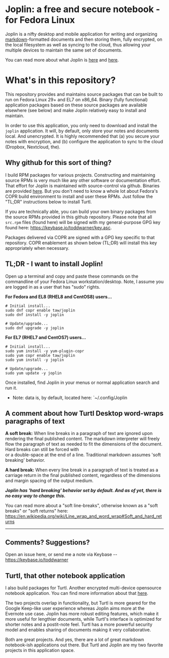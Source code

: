 # Joplin: a free and secure notebook - for Fedora Linux

Joplin is a nifty desktop and mobile application for writing and organizing
[markdown](https://en.wikipedia.org/wiki/Markdown)-formatted documents and then
storing them, fully encrypted, on the local filesystem as well as syncing to
the cloud, thus allowing your multiple devices to maintain the same set of
documents.

You can read more about what Joplin is [here](https://joplin.cozic.net) and
[here](https://github.com/laurent22/joplin).

# What's in this repository?

This repository provides and maintains source packages that can be built to run
on Fedora Linux 29+ and EL7 on x86_64. Binary (fully functional) application
packages based on these source packages are available elsewhere (see below) and
make Joplin relatively easy to install and maintain.

In order to use this application, you only need to download and install the
`joplin` application. It will, by default, only store your notes and documents
local. And unencrypted. It is highly recommended that (a) you secure your notes
with encryption, and (b) configure the application to sync to the cloud
(Dropbox, Nextcloud, the).

## Why github for this sort of thing?

I build RPM packages for various projects. Constructing and maintaining source
RPMs is very much like any other software or documentation effort. That effort
for Joplin is maintained with source-control via github. Binaries are provided
[here](https://copr.fedorainfracloud.org/coprs/taw/joplin/). But you don't need
to know a whole lot about Fedora's COPR build environment to install and user
these RPMs. Just follow the "TL;DR" instructions below to install Turtl.

If you are technically able, you can build your own binary packages from the
source RPMs provided in this github repository. Please note that all `src.rpm`
files (found here) will be signed with my general-purpose GPG key found here:
<https://keybase.io/toddwarner/key.asc>.

Packages delivered via COPR are signed with a GPG key specific to that
repository. COPR enablement as shown below (TL;DR) will install this key
appropriately when necessary.

## TL;DR - I want to install Joplin!

Open up a terminal and copy and paste these commands on the commandline of your
Fedora Linux workstation/desktop. Note, I assume you are logged in as a user
that has "sudo" rights.

**For Fedora and EL8 (RHEL8 and CentOS8) users...**
```
# Initial install...
sudo dnf copr enable taw/joplin
sudo dnf install -y joplin
```
```
# Update/upgrade...
sudo dnf upgrade -y joplin
```

**For EL7 (RHEL7 and CentOS7) users...**

```
# Initial install...
sudo yum install -y yum-plugin-copr
sudo yum copr enable taw/joplin
sudo yum install -y joplin
```
```
# Update/upgrade...
sudo yum update -y joplin
```

Once installed, find Joplin in your menus or normal application search and run
it.

* Note: data is, by default, located here: `~/.config/Joplin

## A comment about how Turtl Desktop word-wraps paragraphs of text

**A soft break:** When line breaks in a paragraph of text are ignored upon
rendering the final published content. The markdown interpreter will freely flow the
paragraph of text as needed to fit the dimensions of the document. Hard breaks
can still be forced with <br/> or a double-space at the end of a line.
Traditional markdown assumes 'soft breaking' behavior.

**A hard break:** When every line break in a paragraph of text is treated as a
carriage return in the final published content, regardless of the dimensions
and margin spacing of the output medium.

***Joplin has 'hard breaking' behavior set by default. And as of yet, there is
no easy way to change this.***

You can read more about a "soft line-breaks", otherwise known as a "soft
breaks" or "soft returns" here:
<https://en.wikipedia.org/wiki/Line_wrap_and_word_wrap#Soft_and_hard_returns>

---

## Comments? Suggestions?
Open an issue here, or send me a note via Keybase -- https://keybase.io/toddwarner

## Turtl, that other notebook application

I also build packages for Turtl. Another encrypted multi-device opensource
notebook application. You can find more information about that
[here](https://github.com/taw00/turtl-rpm).

The two projects overlap in functionality, but Turtl is more geared for the
Google Keep-like user experience whereas Joplin aims more at the Evernote use
case.  Joplin has more robust editing features, which make it more useful for
lengthier documents, while Turtl's interface is optimized for shorter notes and
a postit-note feel. Turtl has a more powerful security model and enables
sharing of documents making it very collaborative.

Both are great projects. And yes, there are a lot of great markdown
notebook-ish applications out there. But Turtl and Joplin are my two favorite
projects in this application space.


